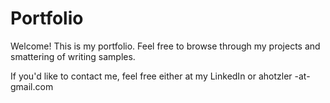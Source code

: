 # Portfolio

Welcome! This is my portfolio. Feel free to browse through my projects and smattering of writing samples.

If you'd like to contact me, feel free either at my LinkedIn or ahotzler -at- gmail.com
